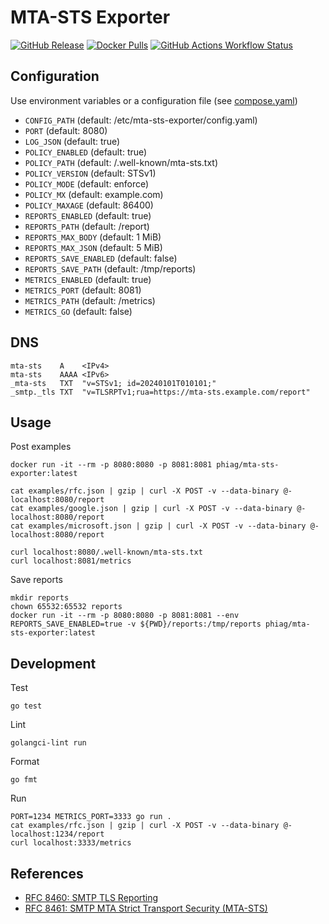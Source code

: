 # MTA-STS Exporter

[![GitHub Release](https://img.shields.io/github/v/release/phi-ag/mta-sts-exporter?style=for-the-badge)](https://github.com/phi-ag/mta-sts-exporter/releases/latest)
[![Docker Pulls](https://img.shields.io/docker/pulls/phiag/mta-sts-exporter?style=for-the-badge)](https://hub.docker.com/r/phiag/mta-sts-exporter/tags)
[![GitHub Actions Workflow Status](https://img.shields.io/github/actions/workflow/status/phi-ag/mta-sts-exporter/check.yml?style=for-the-badge&label=Check)](https://github.com/phi-ag/mta-sts-exporter/actions)

## Configuration

Use environment variables or a configuration file (see [compose.yaml](compose.yaml))

- `CONFIG_PATH` (default: /etc/mta-sts-exporter/config.yaml)
- `PORT` (default: 8080)
- `LOG_JSON` (default: true)
- `POLICY_ENABLED` (default: true)
- `POLICY_PATH` (default: /.well-known/mta-sts.txt)
- `POLICY_VERSION` (default: STSv1)
- `POLICY_MODE` (default: enforce)
- `POLICY_MX` (default: example.com)
- `POLICY_MAXAGE` (default: 86400)
- `REPORTS_ENABLED` (default: true)
- `REPORTS_PATH` (default: /report)
- `REPORTS_MAX_BODY` (default: 1 MiB)
- `REPORTS_MAX_JSON` (default: 5 MiB)
- `REPORTS_SAVE_ENABLED` (default: false)
- `REPORTS_SAVE_PATH` (default: /tmp/reports)
- `METRICS_ENABLED` (default: true)
- `METRICS_PORT` (default: 8081)
- `METRICS_PATH` (default: /metrics)
- `METRICS_GO` (default: false)

## DNS

    mta-sts    A    <IPv4>
    mta-sts    AAAA <IPv6>
    _mta-sts   TXT  "v=STSv1; id=20240101T010101;"
    _smtp._tls TXT  "v=TLSRPTv1;rua=https://mta-sts.example.com/report"

## Usage

Post examples

    docker run -it --rm -p 8080:8080 -p 8081:8081 phiag/mta-sts-exporter:latest

    cat examples/rfc.json | gzip | curl -X POST -v --data-binary @- localhost:8080/report
    cat examples/google.json | gzip | curl -X POST -v --data-binary @- localhost:8080/report
    cat examples/microsoft.json | gzip | curl -X POST -v --data-binary @- localhost:8080/report

    curl localhost:8080/.well-known/mta-sts.txt
    curl localhost:8081/metrics

Save reports

    mkdir reports
    chown 65532:65532 reports
    docker run -it --rm -p 8080:8080 -p 8081:8081 --env REPORTS_SAVE_ENABLED=true -v ${PWD}/reports:/tmp/reports phiag/mta-sts-exporter:latest

## Development

Test

    go test

Lint

    golangci-lint run

Format

    go fmt

Run

    PORT=1234 METRICS_PORT=3333 go run .
    cat examples/rfc.json | gzip | curl -X POST -v --data-binary @- localhost:1234/report
    curl localhost:3333/metrics

## References

- [RFC 8460: SMTP TLS Reporting](https://www.rfc-editor.org/rfc/rfc8460.html)
- [RFC 8461: SMTP MTA Strict Transport Security (MTA-STS)](https://www.rfc-editor.org/rfc/rfc8461.html)
